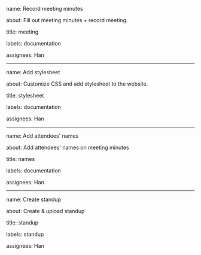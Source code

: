 
name: Record meeting minutes

about: Fill out meeting minutes + record meeting.

title: meeting

labels: documentation

assignees: Han

---


name: Add stylesheet

about: Customize CSS and add stylesheet to the website.

title: stylesheet

labels: documentation

assignees: Han


---
name: Add attendees' names

about: Add attendees' names on meeting minutes

title: names

labels: documentation

assignees: Han

---
name: Create standup

about: Create & upload standup

title: standup

labels: standup

assignees: Han
